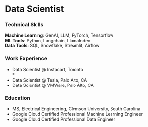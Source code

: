 # Data Scientist
### Technical Skills <br>
**Machine Learning**: GenAI, LLM, PyTorch, Tensorflow <br>
**ML Tools**: Python, Langchain, LlamaIndex <br>
**Data Tools**: SQL, Snowflake, Streamlit, Airflow

### Work Experience <br>

  - Data Scientist @ Instacart, Toronto <br>
      * 
  - Data Scientist @ Tesla, Palo Alto, CA <br>
  - Data Scientist @ VMWare, Palo Alto, CA <br>

  
### Education
 - MS, Electrical Engineering, Clemson University, South Carolina
 - Google Cloud Certified Professional Machine Learning Engineer
 - Google Cloud Certified Professional Data Engineer
